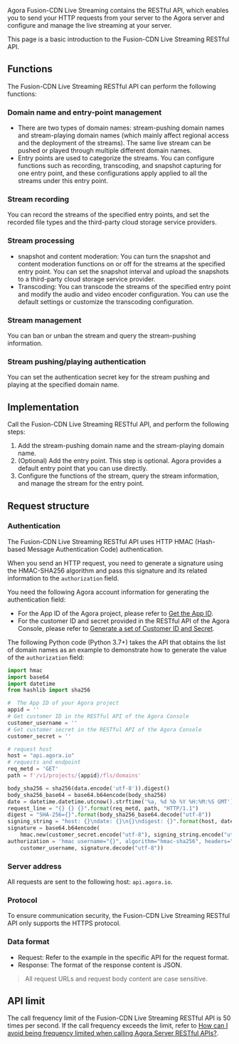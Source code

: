 Agora Fusion-CDN Live Streaming contains the RESTful API, which enables you to send your HTTP requests from your server to the Agora server and configure and manage the live streaming at your server.

This page is a basic introduction to the Fusion-CDN Live Streaming RESTful API.

## Functions

The Fusion-CDN Live Streaming RESTful API can perform the following functions:

### Domain name and entry-point management

- There are two types of domain names: stream-pushing domain names and stream-playing domain names (which mainly affect regional access and the deployment of the streams). The same live stream can be pushed or played through multiple different domain names.
- Entry points are used to categorize the streams. You can configure functions such as recording, transcoding, and snapshot capturing for one entry point, and these configurations apply applied to all the streams under this entry point.

### Stream recording

You can record the streams of the specified entry points, and set the recorded file types and the third-party cloud storage service providers.

### Stream processing

- snapshot and content moderation: You can turn the snapshot and content moderation functions on or off for the streams at the specified entry point. You can set the snapshot interval and upload the snapshots to a third-party cloud storage service provider.
- Transcoding: You can transcode the streams of the specified entry point and modify the audio and video encoder configuration. You can use the default settings or customize the transcoding configuration.

### Stream management

You can ban or unban the stream and query the stream-pushing information.

### Stream pushing/playing authentication

You can set the authentication secret key for the stream pushing and playing at the specified domain name.

## Implementation

Call the Fusion-CDN Live Streaming RESTful API, and perform the following steps:

1. Add the stream-pushing domain name and the stream-playing domain name.
2. (Optional) Add the entry point.
   This step is optional. Agora provides a default entry point that you can use directly.
3. Configure the functions of the stream, query the stream information, and manage the stream
    for the entry point.

## Request structure

### Authentication

The Fusion-CDN Live Streaming RESTful API uses HTTP HMAC (Hash-based Message Authentication Code) authentication.

When you send an HTTP request, you need to generate a signature using the HMAC-SHA256 algorithm and pass this signature and its related information to the `authorization` field.

You need the following Agora account information for generating the authentication field:

- For the App ID of the Agora project, please refer to [Get the App ID](https://docs.agora.io/en/Agora%20Platform/get_appid_token?platform=All%20Platforms#get-the-app-id).
- For the customer ID and secret provided in the RESTful API of the Agora Console, please refer to [Generate a set of Customer ID and Secret]( https://docs.agora.io/en/Agora%20Platform/get_appid_token?platform=All%20Platforms#get-the-app-id).

The following Python code (Python 3.7+) takes the API that obtains the list of domain names as an example to demonstrate how to generate the value of the `authorization` field:

```python
import hmac
import base64
import datetime
from hashlib import sha256

#  The App ID of your Agora project
appid = ''
# Get customer ID in the RESTful API of the Agora Console
customer_username = ''
# Get customer secret in the RESTful API of the Agora Console
customer_secret = ''

# request host
host = "api.agora.io"
# requests and endpoint
req_metd = 'GET'
path = f'/v1/projects/{appid}/fls/domains'

body_sha256 = sha256(data.encode('utf-8')).digest()
body_sha256_base64 = base64.b64encode(body_sha256)
date = datetime.datetime.utcnow().strftime('%a, %d %b %Y %H:%M:%S GMT')
request_line = "{} {} {}".format(req_metd, path, "HTTP/1.1")
digest = "SHA-256={}".format(body_sha256_base64.decode("utf-8"))
signing_string = "host: {}\ndate: {}\n{}\ndigest: {}".format(host, date, request_line, digest)
signature = base64.b64encode(
    hmac.new(customer_secret.encode("utf-8"), signing_string.encode("utf-8"), sha256).digest())
authorization = 'hmac username="{}", algorithm="hmac-sha256", headers="host date request-line digest", signature="{}"'.format(
    customer_username, signature.decode("utf-8"))
```

### Server address

All requests are sent to the following host: `api.agora.io`.

### Protocol

To ensure communication security, the Fusion-CDN Live Streaming RESTful API only supports the HTTPS protocol.

### Data format

- Request: Refer to the example in the specific API for the request format.
- Response: The format of the response content is JSON.

> All request URLs and request body content are case sensitive.

## API limit

The call frequency limit of the Fusion-CDN Live Streaming RESTful API is 50 times per second. If the call frequency exceeds the limit, refer to [How can I avoid being frequency limited when calling Agora Server RESTful APIs?](https://docs.agora.io/en/Agora%20Platform/faq/restful_api_call_frequency).